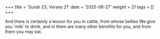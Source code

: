 +++
title = 'Surah 23, Verses 21'
date = '2025-08-27'
weight = 21
tags = []
+++

And there is certainly a lesson for you in cattle, from whose bellies We give you ˹milk˺ to drink, and in them are many other benefits for you, and from them you may eat.